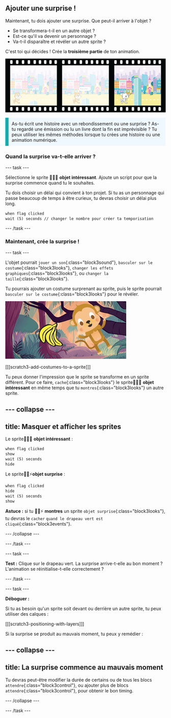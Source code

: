 ## Ajouter une surprise !

Maintenant, tu dois ajouter une surprise. Que peut-il arriver à l'objet ?
- Se transformera-t-il en un autre objet ?
- Est-ce qu'il va devenir un personnage ?
- Va-t-il disparaître et révéler un autre sprite ?

C'est toi qui décides ! Crée la **troisième partie** de ton animation.

![Une bande de film avec 3 images. La troisième image est mise en surbrillance. L'image montre une scène avec un personnage qui semble surpris par un objet.](images/surprise.png)

<p style="border-left: solid; border-width:10px; border-color: #0faeb0; background-color: aliceblue; padding: 10px;">
As-tu écrit une histoire avec un rebondissement ou une surprise ? As-tu regardé une émission ou lu un livre dont la fin est imprévisible ? Tu peux utiliser les mêmes méthodes lorsque tu crées une histoire ou une animation numérique. 
</p>

### Quand la surprise va-t-elle arriver ?

--- task ---

Sélectionne le sprite 🎂🎾🎁 **objet intéressant**. Ajoute un script pour que la surprise commence quand tu le souhaites.

Tu dois choisir un délai qui convient à ton projet. Si tu as un personnage qui passe beaucoup de temps à être curieux, tu devras choisir un délai plus long.

```blocks3
when flag clicked
wait (5) seconds // changer le nombre pour créer ta temporisation
```

--- /task ---

### Maintenant, crée la surprise !

--- task ---

L'objet pourrait `jouer un son`{:class="block3sound"}, `basculer sur le costume`{:class="block3looks"}, `changer les effets graphiques`{:class="block3looks"}, ou `changer la taille`{:class="block3looks"}.

Tu pourrais ajouter un costume surprenant au sprite, puis le sprite pourrait `basculer sur le costume`{:class="block3looks"} pour le révéler.

![Un arrière-plan désertique avec un rocher oscillant d'avant en arrière.](images/bat.gif)

[[[scratch3-add-costumes-to-a-sprite]]]

Tu peux donner l'impression que le sprite se transforme en un sprite différent. Pour ce faire, `cache`{:class="block3looks"} le sprite🎂🎾🎁 **objet intéressant** en même temps que tu `montres`{:class="block3looks"} un autre sprite.

--- collapse ---
---
title: Masquer et afficher les sprites
---

Le sprite🎂🎾🎁 **objet intéressant** :
```blocks3
when flag clicked
show
wait (5) seconds
hide
```

Le sprite🎷👻⚡**objet surprise** :
```blocks3
when flag clicked
hide
wait (5) seconds
show
```

**Astuce :** si tu 🎷👻⚡ **montres** un sprite `objet surprise`{:class="block3looks"}, tu devras le `cacher` `quand le drapeau vert est cliqué`{:class="block3events"}.

--- /collapse ---

--- /task ---

--- task ---

**Test :** Clique sur le drapeau vert. La surprise arrive-t-elle au bon moment ? L'animation se réinitialise-t-elle correctement ?

--- /task ---

--- task ---

**Déboguer :**

Si tu as besoin qu'un sprite soit devant ou derrière un autre sprite, tu peux utiliser des calques :

[[[scratch3-positioning-with-layers]]]

Si la surprise se produit au mauvais moment, tu peux y remédier :

--- collapse ---
---
title: La surprise commence au mauvais moment
---

Tu devras peut-être modifier la durée de certains ou de tous les blocs `attendre`{:class="block3control"}, ou ajouter plus de blocs `attendre`{:class="block3control"}, pour obtenir le bon timing.

--- /collapse ---

--- /task ---

